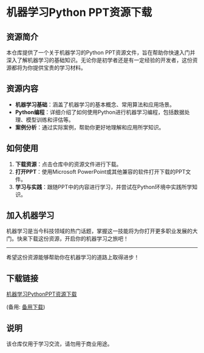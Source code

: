 # 机器学习Python PPT资源下载

## 资源简介

本仓库提供了一个关于机器学习的Python PPT资源文件，旨在帮助你快速入门并深入了解机器学习的基础知识。无论你是初学者还是有一定经验的开发者，这份资源都将为你提供宝贵的学习材料。

## 资源内容

- **机器学习基础**：涵盖了机器学习的基本概念、常用算法和应用场景。
- **Python编程**：详细介绍了如何使用Python进行机器学习编程，包括数据处理、模型训练和评估等。
- **案例分析**：通过实际案例，帮助你更好地理解和应用所学知识。

## 如何使用

1. **下载资源**：点击仓库中的资源文件进行下载。
2. **打开PPT**：使用Microsoft PowerPoint或其他兼容的软件打开下载的PPT文件。
3. **学习与实践**：跟随PPT中的内容进行学习，并尝试在Python环境中实践所学知识。

## 加入机器学习

机器学习是当今科技领域的热门话题，掌握这一技能将为你打开更多职业发展的大门。快来下载这份资源，开启你的机器学习之旅吧！

---

希望这份资源能够帮助你在机器学习的道路上取得进步！

## 下载链接
[机器学习PythonPPT资源下载](https://pan.quark.cn/s/0f6a111d520d) 

(备用: [备用下载](https://pan.baidu.com/s/1pYUff8Jq4iiXd5YLXju9Uw?pwd=1234))

## 说明

该仓库仅用于学习交流，请勿用于商业用途。
